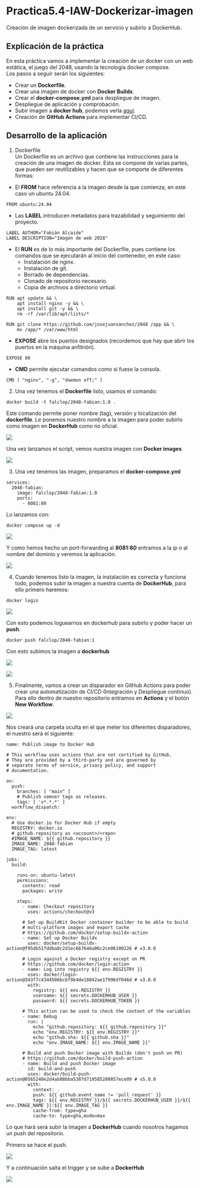 # Practica5.4-IAW-Dockerizar-imagen
Creación de imagen dockerizada de un servicio y subirlo a DockerHub.

## Explicación de la práctica
En esta práctica vamos a implementar la creación de un docker con un web estática, el juego del 2048, usando la tecnología docker compose.  
Los pasos a seguir serán los siguientes:  
- Crear un **Dockerfile**.  
- Crear una imagen de docker con **Docker Buildx**.  
- Crear el **docker-compose.yml** para despliegue de imagen.
- Despliegue de aplicación y comprobación.
- Subir imagen a **docker hub**, podemos verla [aquí](https://hub.docker.com/r/falclop/2048-fabian).
- Creación de **GitHub Actions** para implementar CI/CD.

## Desarrollo de la aplicación 
1. Dockerfile  
Un Dockerfile es un archivo que contiene las instrucciones para la creación de una imagen de docker. Esta se compone de varias partes, que pueden ser reutilizables y hacen que se comporte de diferentes formas:  
- El **FROM** hace referencia a la imagen desde la que comienza, en este caso un ubuntu 24.04.
```
FROM ubuntu:24.04
```
- Las **LABEL** introducen metadatos para trazabilidad y seguimiento del proyecto.
```
LABEL AUTHOR="Fabián Alcaide"
LABEL DESCRIPTION="Imagen de web 2028"
```
- El **RUN** es de lo más importante del Dockerfile, pues contiene los comandos que se ejecutarán al inicio del contenedor, en este caso:
    - Instalación de nginx.
    - Instalación de git.
    - Borrado de dependencias.
    - Clonado de repositorio necesario.
    - Copia de archivos a directorio virtual.
```
RUN apt update && \
    apt install nginx -y && \
    apt install git -y && \
    rm -rf /var/lib/apt/lists/*

RUN git clone https://github.com/josejuansanchez/2048 /app && \
    mv /app/* /var/www/html
```
- **EXPOSE** abre los puertos designados (recordemos que hay que abrir los puertos en la máquina anfitrión).
```
EXPOSE 80
```
- **CMD** permite ejecutar comandos como si fuese la consola.
```
CMD [ "nginx", "-g", "daemon off;" ]
```
2. Una vez tenemos el **Dockerfile** listo, usamos el comando:
```
docker build -t falclop/2048-fabian:1.0 .
```
Este comando permite poner nombre (tag), versión y localización del **dockerfile**. Le ponemos nuestro nombre a la imagen para poder subirlo como imagen en **DockerHub** como no oficial.

![](images/p54/1.png)  

Una vez lanzamos el script, vemos nuestra imagen con **Docker images**  

![](images/p54/2.png)  

3. Una vez tenemos las imagen, preparamos el **docker-compose.yml**  
```
services:
  2048-fabian:
    image: falclop/2048-fabian:1.0
    ports: 
      - 8081:80
```
Lo lanzamos con:
```
docker compose up -d
```  

![](images/p54/3.png)  

Y como hemos hecho un port-forwarding al **8081:80** entramos a la ip o al nombre del dominio y veremos la aplicación.  

![](images/p54/4.png)  

4. Cuando tenemos listo la imagen, la instalación es correcta y funciona todo, podemos subir la imagen a nuestra cuenta de **DockerHub**, para ello primero haremos:
```
docker login
```

![](images/p54/5.png)  

Con esto podemos loguearnos en dockerhub para subirlo y poder hacer un **push**.

```
docker push falclop/2048-fabian:1
```

Con esto subimos la imagen a **dockerhub**  

![](images/p54/6.png)  

![](images/p54/7.png)  

5. Finalmente, vamos a crear un disparador en GitHub Actions para poder crear una automatización de CI/CD (Integración y Despliegue continuo). Para ello dentro de nuestro repositorio entramos en **Actions** y el botón **New Workflow**.  

![](images/p54/8.png)

Nos creará una carpeta oculta en el que meter los diferentes disparadores, el nuestro será el siguiente:
```
name: Publish image to Docker Hub

# This workflow uses actions that are not certified by GitHub.
# They are provided by a third-party and are governed by
# separate terms of service, privacy policy, and support
# documentation.

on:
  push:
    branches: [ "main" ]
    # Publish semver tags as releases.
    tags: [ 'v*.*.*' ]
  workflow_dispatch:

env:
  # Use docker.io for Docker Hub if empty
  REGISTRY: docker.io
  # github.repository as <account>/<repo>
  #IMAGE_NAME: ${{ github.repository }}
  IMAGE_NAME: 2048-fabian
  IMAGE_TAG: latest

jobs:
  build:

    runs-on: ubuntu-latest
    permissions:
      contents: read
      packages: write

    steps:
      - name: Checkout repository
        uses: actions/checkout@v3

      # Set up BuildKit Docker container builder to be able to build
      # multi-platform images and export cache
      # https://github.com/docker/setup-buildx-action
      - name: Set up Docker Buildx
        uses: docker/setup-buildx-action@f95db51fddba0c2d1ec667646a06c2ce06100226 # v3.0.0

      # Login against a Docker registry except on PR
      # https://github.com/docker/login-action
      - name: Log into registry ${{ env.REGISTRY }}
        uses: docker/login-action@343f7c4344506bcbf9b4de18042ae17996df046d # v3.0.0
        with:
          registry: ${{ env.REGISTRY }}
          username: ${{ secrets.DOCKERHUB_USER }}
          password: ${{ secrets.DOCKERHUB_TOKEN }}

      # This action can be used to check the content of the variables
      - name: Debug
        run: |
          echo "github.repository: ${{ github.repository }}"
          echo "env.REGISTRY: ${{ env.REGISTRY }}"
          echo "github.sha: ${{ github.sha }}"
          echo "env.IMAGE_NAME: ${{ env.IMAGE_NAME }}"

      # Build and push Docker image with Buildx (don't push on PR)
      # https://github.com/docker/build-push-action
      - name: Build and push Docker image
        id: build-and-push
        uses: docker/build-push-action@0565240e2d4ab88bba5387d719585280857ece09 # v5.0.0
        with:
          context: .
          push: ${{ github.event_name != 'pull_request' }}
          tags: ${{ env.REGISTRY }}/${{ secrets.DOCKERHUB_USER }}/${{ env.IMAGE_NAME }}:${{ env.IMAGE_TAG }}
          cache-from: type=gha
          cache-to: type=gha,mode=max     

```  
Lo que hará será subir la imagen a **DockerHub** cuando nosotros hagamos un push del repositorio.

Primero se hace el push.  

![](images/p54/9.png)  

Y a continuación salta el trigger y se sube a **DockerHub**

![](images/p54/10.png)
